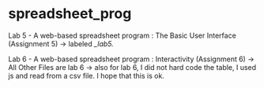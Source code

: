 # spreadsheet_prog

Lab 5 - A web-based spreadsheet program : The Basic User Interface (Assignment 5)
    -> labeled *_lab5.*

Lab 6 - A web-based spreadsheet program : Interactivity (Assignment 6)
    -> All Other Files are lab 6
    -> also for lab 6, I did not hard code the table, I used js and read from a csv file. I hope that this is ok. 
